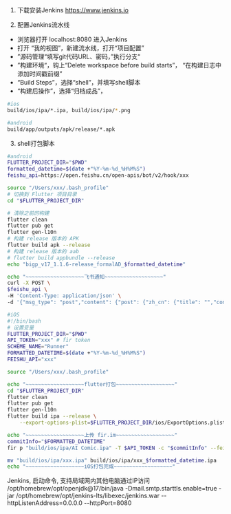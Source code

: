 
1. 下载安装Jenkins
https://www.jenkins.io

2. 配置Jenkins流水线
- 浏览器打开 localhost:8080 进入Jenkins
- 打开 “我的视图”，新建流水线，打开“项目配置”
- ”源码管理“填写git代码URL、密码，”执行分支“
- ”构建环境“，钩上“Delete workspace before build starts”， “在构建日志中添加时间戳前缀”
- “Build Steps”，选择“shell”，并填写shell脚本
- “构建后操作”，选择“归档成品”， 

``` bash
#ios
build/ios/ipa/*.ipa, build/ios/ipa/*.png

#android
build/app/outputs/apk/release/*.apk
```


3. shell打包脚本

```bash
#android
FLUTTER_PROJECT_DIR="$PWD"
formatted_datetime=$(date +"%Y-%m-%d_%H%M%S")
feishu_api=https://open.feishu.cn/open-apis/bot/v2/hook/xxx

source "/Users/xxx/.bash_profile"
# 切换到 Flutter 项目目录
cd "$FLUTTER_PROJECT_DIR"

# 清除之前的构建
flutter clean
flutter pub get
flutter gen-l10n
# 构建 release 版本的 APK
flutter build apk --release
# 构建 release 版本的 aab
# flutter build appbundle --release
echo "bigp_v17_1.1.6-release_formalAD_$formatted_datetime"

echo "~~~~~~~~~~~~~~~~~~~飞书通知~~~~~~~~~~~~~~~~~~~"
curl -X POST \
$feishu_api \
-H 'Content-Type: application/json' \
-d '{"msg_type": "post","content": {"post": {"zh_cn": {"title": "","content": [[{"tag": "text","text": "打包完成"}]]}}}}'

```

``` bash
#iOS
#!/bin/bash
# 设置变量
FLUTTER_PROJECT_DIR="$PWD"
API_TOKEN="xxx" # fir token
SCHEME_NAME="Runner"
FORMATTED_DATETIME=$(date +"%Y-%m-%d_%H%M%S")
FEISHU_API="xxx"

source "/Users/xxx/.bash_profile"

echo "~~~~~~~~~~~~~~~~~~~flutter打包~~~~~~~~~~~~~~~~~~~"
cd "$FLUTTER_PROJECT_DIR"
flutter clean
flutter pub get
flutter gen-l10n
flutter build ipa --release \
    --export-options-plist=$FLUTTER_PROJECT_DIR/ios/ExportOptions.plist

echo "~~~~~~~~~~~~~~~~~~~上传 fir.im~~~~~~~~~~~~~~~~~~~"
commitInfo="$FORMATTED_DATETIME"
fir p "build/ios/ipa/AI Comic.ipa" -T $API_TOKEN -c "$commitInfo" --feishu-access-token=$FEISHU_API --feishu-custom-message="打包完成"

mv "build/ios/ipa/xxx.ipa" build/ios/ipa/xxx_$formatted_datetime.ipa
echo "~~~~~~~~~~~~~~~~~~~iOS打包完成~~~~~~~~~~~~~~~~~~~"
```

Jenkins, 启动命令, 支持局域网内其他电脑通过IP访问
/opt/homebrew/opt/openjdk@17/bin/java -Dmail.smtp.starttls.enable=true -jar /opt/homebrew/opt/jenkins-lts/libexec/jenkins.war --httpListenAddress=0.0.0.0 --httpPort=8080